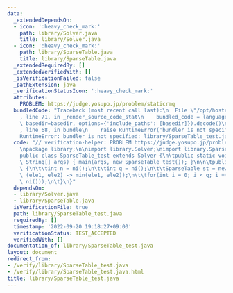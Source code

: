 ```yaml
---
data:
  _extendedDependsOn:
  - icon: ':heavy_check_mark:'
    path: library/Solver.java
    title: library/Solver.java
  - icon: ':heavy_check_mark:'
    path: library/SparseTable.java
    title: library/SparseTable.java
  _extendedRequiredBy: []
  _extendedVerifiedWith: []
  _isVerificationFailed: false
  _pathExtension: java
  _verificationStatusIcon: ':heavy_check_mark:'
  attributes:
    PROBLEM: https://judge.yosupo.jp/problem/staticrmq
  bundledCode: "Traceback (most recent call last):\n  File \"/opt/hostedtoolcache/Python/3.10.6/x64/lib/python3.10/site-packages/onlinejudge_verify/documentation/build.py\"\
    , line 71, in _render_source_code_stat\n    bundled_code = language.bundle(stat.path,\
    \ basedir=basedir, options={'include_paths': [basedir]}).decode()\n  File \"/opt/hostedtoolcache/Python/3.10.6/x64/lib/python3.10/site-packages/onlinejudge_verify/languages/user_defined.py\"\
    , line 68, in bundle\n    raise RuntimeError('bundler is not specified: {}'.format(str(path)))\n\
    RuntimeError: bundler is not specified: library/SparseTable_test.java\n"
  code: "// verification-helper: PROBLEM https://judge.yosupo.jp/problem/staticrmq\n\
    \npackage library;\n\nimport library.Solver;\nimport library.SparseTable;\n\n\
    public class SparseTable_test extends Solver {\n\tpublic static void main(final\
    \ String[] args) { main(args, new SparseTable_test()); }\n\n\tpublic void solve()\
    \ {\n\t\tint n = ni();\n\t\tint q = ni();\n\t\tSparseTable st = new SparseTable(nl(n),\
    \ (ele1, ele2) -> min(ele1, ele2));\n\t\tfor(int i = 0; i < q; i ++) prtln(st.find(ni(),\
    \ ni()));\n\t}\n}"
  dependsOn:
  - library/Solver.java
  - library/SparseTable.java
  isVerificationFile: true
  path: library/SparseTable_test.java
  requiredBy: []
  timestamp: '2022-09-20 19:18:27+09:00'
  verificationStatus: TEST_ACCEPTED
  verifiedWith: []
documentation_of: library/SparseTable_test.java
layout: document
redirect_from:
- /verify/library/SparseTable_test.java
- /verify/library/SparseTable_test.java.html
title: library/SparseTable_test.java
---
```


